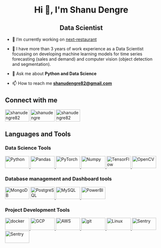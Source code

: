 <h1 align="center">Hi 👋, I'm Shanu Dengre</h1>
<h2 align="center">Data Scientist</h2>

- 🔭 I’m currently working on [next-restaurant](https://github.com/shanudengre82/next_restaurant)

- 🌱 I have more than 3 years of work experience as a Data Scientist focussing on developing machine learning models for time series forecasting (sales and demand) and computer vision (object detection and segmentation).

- 💬 Ask me about **Python and Data Science**

- 📫 How to reach me **shanudengre82@gmail.com**

<h2 align="left">Connect with me</h2>
<p align="left">
<a href="https://linkedin.com/in/shanudengre82" target="blank"><img align="center" src="https://www.vectorlogo.zone/logos/linkedin/linkedin-ar21~bgwhite.svg" alt="shanudengre82" height="40" width="80" /></a>
<a href="https://kaggle.com/shanudengre" target="blank"><img align="center" src="https://www.vectorlogo.zone/logos/kaggle/kaggle-ar21~bgwhite.svg" alt="shanudengre" height="40" width="80" /></a>
<a href="https://www.github.com/shanudengre82" target="blank"><img align="center" src="https://www.vectorlogo.zone/logos/github/github-ar21~bgwhite.svg" alt="shanudengre82" height="40" width="80" /></a>
</p>

<h2 align="left">Languages and Tools</h2>

<h3 align="left">Data Science Tools</h3>

<p align="left">
  <a href="https://www.python.org/" target="_blank"><img src="https://www.vectorlogo.zone/logos/python/python-ar21~bgwhite.svg", alt="Python" width="80" height="40"/> </a>
  <a href="https://pandas.pydata.org/pandas-docs/stable/index.html" target="_blank"><img src="https://www.vectorlogo.zone/logos/usepanda/usepanda-ar21~bgwhite.svg", alt="Pandas" width="80" height="40"/> </a>
  <a href="https://pytorch.org/" target="_blank"><img src="https://www.vectorlogo.zone/logos/pytorch/pytorch-ar21~bgwhite.svg", alt="PyTorch" width="80" height="40"/> </a>
  <a href="https://numpy.org/" target="_blank"><img src="https://www.vectorlogo.zone/logos/numpy/numpy-ar21~bgwhite.svg", alt="Numpy" width="80" height="40"/> </a>
  <a href="https://www.tensorflow.org/" target="_blank"><img src="https://www.vectorlogo.zone/logos/tensorflow/tensorflow-ar21~bgwhite.svg", alt="TensorFlow" width="80" height="40"/> </a>
  <a href="https://opencv.org/" target="_blank"><img src="https://www.vectorlogo.zone/logos/opencv/opencv-ar21~bgwhite.svg", alt="OpenCV" width="80" height="40"/> </a>


</p>

<h3 align="left">Database management and Dashboard tools</h3>
<a href="https://www.mongodb.com" target="_blank"> <img src="https://www.vectorlogo.zone/logos/mongodb/mongodb-ar21~bgwhite.svg" alt="MongoDB" width="80" height="40"/></a>
<a href="https://www.postgresql.org" target="_blank"> <img src="https://www.vectorlogo.zone/logos/postgresql/postgresql-ar21~bgwhite.svg" alt="PostgreSQL" width="80" height="40"/> </a>
<a href="https://www.mysql.com/" target="_blank"> <img src="https://www.vectorlogo.zone/logos/mysql/mysql-ar21~bgwhite.svg" alt="MySQL" width="80" height="40"/> </a>
<a href="https://www.microsoft.com/en-us/power-platform/products/power-bi/" target="_blank"> <img src="https://www.vectorlogo.zone/logos/microsoft_powerbi/microsoft_powerbi-ar21~bgwhite.svg" alt="PowerBI" width="80" height="40"/> </a>

<h3 align="left">Project Development Tools</h3>

<p align="left"> 
  <a href="https://www.docker.com/" target="_blank"><img src="https://www.vectorlogo.zone/logos/docker/docker-ar21~bgwhite.svg" alt="docker" width="80" height="40"/> </a>
  <a href="https://cloud.google.com" target="_blank"> <img src="https://www.vectorlogo.zone/logos/google_cloud/google_cloud-ar21~bgwhite.svg" alt="GCP" width="80" height="40"/> </a>
  <a href="https://aws.amazon.com/" target="_blank"> <img src="https://www.vectorlogo.zone/logos/amazon_aws/amazon_aws-ar21~bgwhite.svg" alt="AWS" width="80" height="40"/> </a>
  <a href="https://git-scm.com/" target="_blank"> <img src="https://www.vectorlogo.zone/logos/git-scm/git-scm-ar21~bgwhite.svg" alt="git" width="80" height="40"/</a>
  <a href="https://www.linux.org/" target="_blank"> <img src="https://www.vectorlogo.zone/logos/linux/linux-ar21~bgwhite.svg" alt="Linux" width="80" height="40"/> </a>
  <a href="https://sentry.io/welcome/" target="_blank"> <img src="https://www.vectorlogo.zone/logos/sentryio/sentryio-ar21~bgwhite.svg" alt="Sentry" width="80" height="40"/> </a>
  <a href="https://sentry.io/welcome/" target="_blank"> <img src="https://www.vectorlogo.zone/logos/atlassian_jira/atlassian_jira-ar21~bgwhite.svg" alt="Sentry" width="80" height="40"/> </a>
</p>
